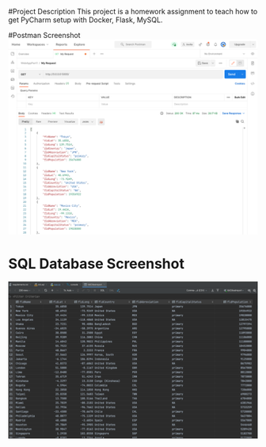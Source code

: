 #Project Description
This project is a homework assignment to teach how to get PyCharm setup with Docker, Flask, MySQL.

#Postman Screenshot
![Postman Request Output](screenshots/PostmanOutput.png)

# SQL Database Screenshot
![SQL Data Query](screenshots/DatabaseScreenshot.png)